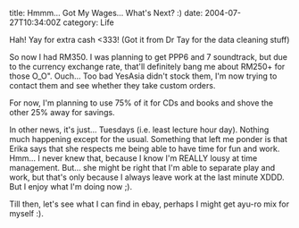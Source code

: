 title: Hmmm… Got My Wages… What's Next? :)
date: 2004-07-27T10:34:00Z
category: Life

Hah! Yay for extra cash <333! (Got it from Dr Tay for the data cleaning stuff)

So now I had RM350. I was planning to get PPP6 and 7 soundtrack, but due to the currency exchange rate, that'll definitely bang me about RM250+ for those O\_O". Ouch… Too bad YesAsia didn't stock them, I'm now trying to contact them and see whether they take custom orders.

For now, I'm planning to use 75% of it for CDs and books and shove the other 25% away for savings.

In other news, it's just… Tuesdays (i.e. least lecture hour day). Nothing much happening except for the usual. Something that left me ponder is that Erika says that she respects me being able to have time for fun and work. Hmm… I never knew that, because I know I'm REALLY lousy at time management. But… she might be right that I'm able to separate play and work, but that's only because I always leave work at the last minute XDDD. But I enjoy what I'm doing now ;).

Till then, let's see what I can find in ebay, perhaps I might get ayu-ro mix for myself :).
